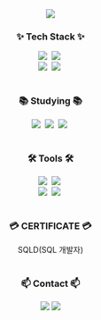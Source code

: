 <!--타이틀 부분-->
<div align="center">
  <img src="https://capsule-render.vercel.app/api?type=venom&color=6B46C1&height=300&section=header&text=KyeongJoon's&#160;GitHub&fontSize=80&" />
</div>

<!--내용 부분-->
<h3 align="center">✨ Tech Stack ✨</h3>
<div align="center">
  <img src="https://img.shields.io/badge/JAVASCRIPT-F7DF1E.svg?style=flat-sqaure&logo=javascript&logoColor=white" />&nbsp
  <img src="https://img.shields.io/badge/PYTHON-1daabb.svg?style=flat-sqaure&logo=python&logoColor=white" />&nbsp
</div>

<div align="center">
  <img src="https://img.shields.io/badge/HTML5-E34F26.svg?style=flat-sqaure&logo=html5&logoColor=white" />&nbsp
  <img src="https://img.shields.io/badge/CSS-1572B6.svg?style=flat-sqaure&logo=css3&logoColor=white" />&nbsp
</div>

<br>

<h3 align="center">📚 Studying 📚</h3>
<div align="center">
  <img src="https://img.shields.io/badge/figma-F24E1E.svg?style=flat-sqaure&logo=figma&logoColor=white" />&nbsp
  <img src="https://img.shields.io/badge/Flutter-DB7093?style=flat-sqaure&logo=styled-components&logoColor=white" />&nbsp
  <img src="https://img.shields.io/badge/react-20232a.svg?style=flat-sqaure&logo=react&logoColor=white" />&nbsp
</div>

<br>

<h3 align="center">🛠 Tools 🛠</h3>
<div align="center">
  <img src="https://img.shields.io/badge/git-F05033.svg?style=flat-sqaure&logo=git&logoColor=white" />&nbsp
  <img src="https://img.shields.io/badge/github-181717.svg?style=flat-sqaure&logo=github&logoColor=white" />&nbsp
</div>

<div align="center">
  <img src="https://img.shields.io/badge/Notion-F3F3F3.svg?style=flat-sqaure&logo=notion&logoColor=black" />&nbsp
  <img src="https://img.shields.io/badge/figma-F24E1E.svg?style=flat-sqaure&logo=figma&logoColor=white" />&nbsp
</div>

<br>

<h3 align="center">💳 CERTIFICATE 💳</h3>
<div align="center"> SQLD(SQL 개발자)
</div>

<br>

<h3 align="center">📫 Contact 📫</h3>
<div align="center">
  <a href="https://instagram.com/l_k_joon/">
    <img src="https://img.shields.io/badge/Instagram-%23E4405F.svg?style=flat-sqaure&logo=Instagram&logoColor=white"/></a>
  <a href="mailto:rudwns0224@naver.com">
    <img src="https://img.shields.io/badge/Naver-03C75A?style=flat-sqaure&logo=gmail&logoColor=white"/></a>
</div>
